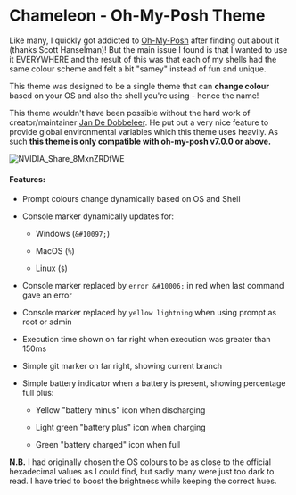 # Chameleon - Oh-My-Posh Theme

Like many, I quickly got addicted to [Oh-My-Posh](https://github.com/JanDeDobbeleer/oh-my-posh) after finding out about it (thanks Scott Hanselman)! But the main issue I found is that I wanted to use it EVERYWHERE and the result of this was that each of my shells had the same colour scheme and felt a bit "samey" instead of fun and unique.

This theme was designed to be a single theme that can **change colour** based on your OS and also the shell you're using - hence the name!

This theme wouldn't have been possible without the hard work of creator/maintainer [Jan De Dobbeleer](https://github.com/JanDeDobbeleer). He put out a very nice feature to provide global environmental variables which this theme uses heavily. As such **this theme is only compatible with oh-my-posh v7.0.0 or above.**

![NVIDIA_Share_8MxnZRDfWE](https://user-images.githubusercontent.com/6842623/150661078-bbebd9bd-0a3d-470a-9354-6963e6882f48.png)

#### Features:

- Prompt colours change dynamically based on OS and Shell

- Console marker dynamically updates for:
  
  - Windows (`&#10097;`)
  
  - MacOS (`%`)
  
  - Linux (`$`)

- Console marker replaced by `error &#10006;` in red when last command gave an error

- Console marker replaced by `yellow lightning` when using prompt as root or admin

- Execution time shown on far right when execution was greater than 150ms

- Simple git marker on far right, showing current branch

- Simple battery indicator when a battery is present, showing percentage full plus: 
  
  - Yellow "battery minus" icon when discharging
  
  - Light green "battery plus" icon when charging
  
  - Green "battery charged" icon when full

**N.B.** I had originally chosen the OS colours to be as close to the official hexadecimal values as I could find, but sadly many were just too dark to read. I have tried to boost the brightness while keeping the correct hues.
